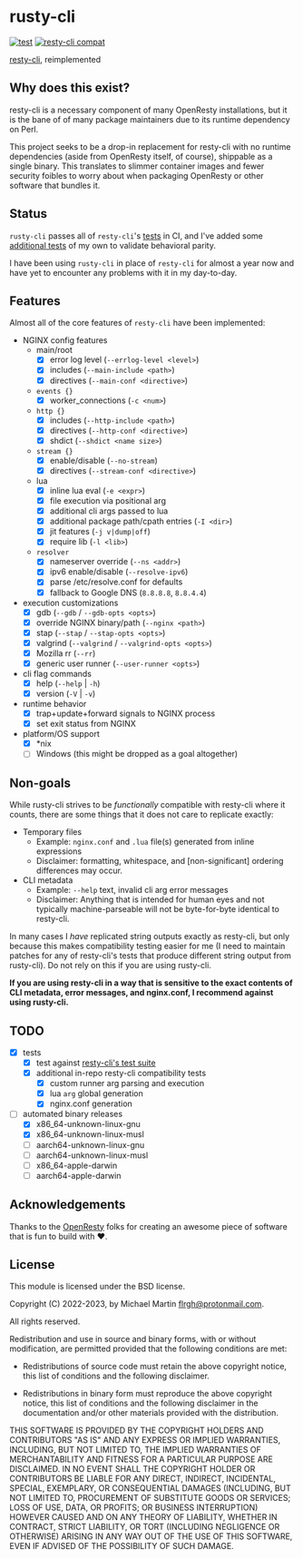 # rusty-cli

[![test](https://github.com/flrgh/rusty-cli/actions/workflows/test.yml/badge.svg)](https://github.com/flrgh/rusty-cli/actions/workflows/test.yml)
[![resty-cli compat](https://github.com/flrgh/rusty-cli/actions/workflows/test-compat.yml/badge.svg)](https://github.com/flrgh/rusty-cli/actions/workflows/test-compat.yml)

[resty-cli](https://github.com/openresty/resty-cli), reimplemented

## Why does this exist?

resty-cli is a necessary component of many OpenResty installations, but it is
the bane of of many package maintainers due to its runtime dependency on Perl.

This project seeks to be a drop-in replacement for resty-cli with no runtime
dependencies (aside from OpenResty itself, of course), shippable as a single
binary. This translates to slimmer container images and fewer security foibles
to worry about when packaging OpenResty or other software that bundles it.

## Status

`rusty-cli` passes all of `resty-cli`'s
[tests](https://github.com/openresty/resty-cli/tree/3022948ef3d670b915bcf7027bcdd917591b96e4/t)
in CI, and I've added some [additional tests](https://github.com/flrgh/rusty-cli/blob/fdbcda180830534dcc2a32c4f6901a927e6bf8f0/.github/workflows/test-compat.yml#L169-L176)
of my own to validate behavioral parity.

I have been using `rusty-cli` in place of `resty-cli` for almost a year now and
have yet to encounter any problems with it in my day-to-day.

## Features

Almost all of the core features of `resty-cli` have been implemented:

- NGINX config features
    - main/root
        - [x] error log level (`--errlog-level <level>`)
        - [x] includes (`--main-include <path>`)
        - [x] directives (`--main-conf <directive>`)
    - `events {}`
        - [x] worker_connections (`-c <num>`)
    - `http {}`
        - [x] includes (`--http-include <path>`)
        - [x] directives (`--http-conf <directive>`)
        - [x] shdict (`--shdict <name size>`)
    - `stream {}`
        - [x] enable/disable (`--no-stream`)
        - [x] directives (`--stream-conf <directive>`)
    - lua
        - [x] inline lua eval (`-e <expr>`)
        - [x] file execution via positional arg
        - [x] additional cli args passed to lua
        - [x] additional package path/cpath entries (`-I <dir>`)
        - [x] jit features (`-j v|dump|off`)
        - [x] require lib (`-l <lib>`)
    - `resolver`
        - [x] nameserver override (`--ns <addr>`)
        - [x] ipv6 enable/disable (`--resolve-ipv6`)
        - [x] parse /etc/resolve.conf for defaults
        - [x] fallback to Google DNS (`8.8.8.8`, `8.8.4.4`)
- execution customizations
    - [x] gdb (`--gdb` / `--gdb-opts <opts>`)
    - [x] override NGINX binary/path (`--nginx <path>`)
    - [x] stap (`--stap` / `--stap-opts <opts>`)
    - [x] valgrind (`--valgrind` / `--valgrind-opts <opts>`)
    - [x] Mozilla rr (`--rr`)
    - [x] generic user runner (`--user-runner <opts>`)
- cli flag commands
    - [x] help (`--help` | `-h`)
    - [x] version (`-V` | `-v`)
- runtime behavior
    - [x] trap+update+forward signals to NGINX process
    - [x] set exit status from NGINX
- platform/OS support
    - [x] *nix
    - [ ] Windows (this might be dropped as a goal altogether)

## Non-goals

While rusty-cli strives to be _functionally_ compatible with resty-cli where it
counts, there are some things that it does not care to replicate exactly:

* Temporary files
    * Example: `nginx.conf` and `.lua` file(s) generated from inline expressions
    * Disclaimer: formatting, whitespace, and [non-significant] ordering
      differences may occur.
* CLI metadata
    * Example: `--help` text, invalid cli arg error messages
    * Disclaimer: Anything that is intended for human eyes and not typically
      machine-parseable will not be byte-for-byte identical to resty-cli.

In many cases I _have_ replicated string outputs exactly as resty-cli, but only
because this makes compatibility testing easier for me (I need to maintain
patches for any of resty-cli's tests that produce different string output from
rusty-cli). Do not rely on this if you are using rusty-cli.

**If you are using resty-cli in a way that is sensitive to the exact contents of
CLI metadata, error messages, and nginx.conf, I recommend against using rusty-cli.**

## TODO

- [x] tests
    - [x] test against [resty-cli's test suite](https://github.com/openresty/resty-cli/tree/master/t)
    - [x] additional in-repo resty-cli compatibility tests
        - [x] custom runner arg parsing and execution
        - [x] lua `arg` global generation
        - [x] nginx.conf generation
- [ ] automated binary releases
    - [x] x86_64-unknown-linux-gnu
    - [x] x86_64-unknown-linux-musl
    - [ ] aarch64-unknown-linux-gnu
    - [ ] aarch64-unknown-linux-musl
    - [ ] x86_64-apple-darwin
    - [ ] aarch64-apple-darwin

## Acknowledgements

Thanks to the [OpenResty](https://openresty.org/) folks for creating an awesome
piece of software that is fun to build with ❤️.

## License

This module is licensed under the BSD license.

Copyright (C) 2022-2023, by Michael Martin <flrgh@protonmail.com>.

All rights reserved.

Redistribution and use in source and binary forms, with or without modification, are permitted provided that the following conditions are met:

* Redistributions of source code must retain the above copyright notice, this list of conditions and the following disclaimer.

* Redistributions in binary form must reproduce the above copyright notice, this list of conditions and the following disclaimer in the documentation and/or other materials provided with the distribution.

THIS SOFTWARE IS PROVIDED BY THE COPYRIGHT HOLDERS AND CONTRIBUTORS "AS IS" AND ANY EXPRESS OR IMPLIED WARRANTIES, INCLUDING, BUT NOT LIMITED TO, THE IMPLIED WARRANTIES OF MERCHANTABILITY AND FITNESS FOR A PARTICULAR PURPOSE ARE DISCLAIMED. IN NO EVENT SHALL THE COPYRIGHT HOLDER OR CONTRIBUTORS BE LIABLE FOR ANY DIRECT, INDIRECT, INCIDENTAL, SPECIAL, EXEMPLARY, OR CONSEQUENTIAL DAMAGES (INCLUDING, BUT NOT LIMITED TO, PROCUREMENT OF SUBSTITUTE GOODS OR SERVICES; LOSS OF USE, DATA, OR PROFITS; OR BUSINESS INTERRUPTION) HOWEVER CAUSED AND ON ANY THEORY OF LIABILITY, WHETHER IN CONTRACT, STRICT LIABILITY, OR TORT (INCLUDING NEGLIGENCE OR OTHERWISE) ARISING IN ANY WAY OUT OF THE USE OF THIS SOFTWARE, EVEN IF ADVISED OF THE POSSIBILITY OF SUCH DAMAGE.
